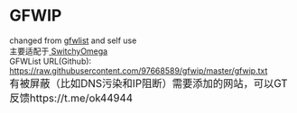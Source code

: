 # GFWIP<br>
changed from <a href = "https://github.com/gfwlist/gfwlist"> gfwlist</a> and self use<br>
主要适配于<a href = "https://github.com/FelisCatus/SwitchyOmega"> SwitchyOmega </a><br>
GFWList URL(Github): https://raw.githubusercontent.com/97668589/gfwip/master/gfwip.txt<br>
<font size = "4">有被屏蔽（比如DNS污染和IP阻断）需要添加的网站，可以GT反馈https://t.me/ok44944</font>

